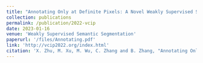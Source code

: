 ```yaml
---
title: "Annotating Only at Definite Pixels: A Novel Weakly Supervised Semantic Segmentation Method for Sea Fog Recognition"
collection: publications
permalink: /publication/2022-vcip
date: 2023-01-16
venue: 'Weakly Supervised Semantic Segmentation'
paperurl: '/files/Annotating.pdf'
link: 'http://vcip2022.org/index.html'
citation: 'X. Zhu, M. Xu, M. Wu, C. Zhang and B. Zhang, "Annotating Only at Definite Pixels: A Novel Weakly Supervised Semantic Segmentation Method for Sea Fog Recognition," 2022 IEEE International Conference on Visual Communications and Image Processing (VCIP), Suzhou, China, 2022, pp. 1-5, doi: 10.1109/VCIP56404.2022.10008863.'
---
```

